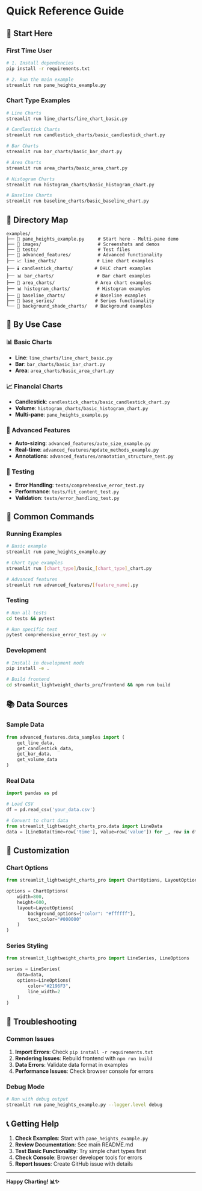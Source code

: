 # Quick Reference Guide

## 🚀 Start Here

### First Time User
```bash
# 1. Install dependencies
pip install -r requirements.txt

# 2. Run the main example
streamlit run pane_heights_example.py
```

### Chart Type Examples
```bash
# Line Charts
streamlit run line_charts/line_chart_basic.py

# Candlestick Charts  
streamlit run candlestick_charts/basic_candlestick_chart.py

# Bar Charts
streamlit run bar_charts/basic_bar_chart.py

# Area Charts
streamlit run area_charts/basic_area_chart.py

# Histogram Charts
streamlit run histogram_charts/basic_histogram_chart.py

# Baseline Charts
streamlit run baseline_charts/basic_baseline_chart.py
```

## 📁 Directory Map

```
examples/
├── 🎯 pane_heights_example.py     # Start here - Multi-pane demo
├── 📸 images/                     # Screenshots and demos
├── 🧪 tests/                      # Test files
├── 🚀 advanced_features/          # Advanced functionality
├── 📈 line_charts/               # Line chart examples
├── 🕯️ candlestick_charts/        # OHLC chart examples
├── 📊 bar_charts/                # Bar chart examples
├── 🎨 area_charts/               # Area chart examples
├── 📊 histogram_charts/          # Histogram examples
├── 📏 baseline_charts/           # Baseline examples
├── 🔧 base_series/               # Series functionality
└── 🎨 background_shade_charts/   # Background examples
```

## 🎯 By Use Case

### 📊 Basic Charts
- **Line**: `line_charts/line_chart_basic.py`
- **Bar**: `bar_charts/basic_bar_chart.py`
- **Area**: `area_charts/basic_area_chart.py`

### 📈 Financial Charts
- **Candlestick**: `candlestick_charts/basic_candlestick_chart.py`
- **Volume**: `histogram_charts/basic_histogram_chart.py`
- **Multi-pane**: `pane_heights_example.py`

### 🚀 Advanced Features
- **Auto-sizing**: `advanced_features/auto_size_example.py`
- **Real-time**: `advanced_features/update_methods_example.py`
- **Annotations**: `advanced_features/annotation_structure_test.py`

### 🧪 Testing
- **Error Handling**: `tests/comprehensive_error_test.py`
- **Performance**: `tests/fit_content_test.py`
- **Validation**: `tests/error_handling_test.py`

## 🔧 Common Commands

### Running Examples
```bash
# Basic example
streamlit run pane_heights_example.py

# Chart type examples
streamlit run [chart_type]/basic_[chart_type]_chart.py

# Advanced features
streamlit run advanced_features/[feature_name].py
```

### Testing
```bash
# Run all tests
cd tests && pytest

# Run specific test
pytest comprehensive_error_test.py -v
```

### Development
```bash
# Install in development mode
pip install -e .

# Build frontend
cd streamlit_lightweight_charts_pro/frontend && npm run build
```

## 📚 Data Sources

### Sample Data
```python
from advanced_features.data_samples import (
    get_line_data,
    get_candlestick_data,
    get_bar_data,
    get_volume_data
)
```

### Real Data
```python
import pandas as pd

# Load CSV
df = pd.read_csv('your_data.csv')

# Convert to chart data
from streamlit_lightweight_charts_pro.data import LineData
data = [LineData(time=row['time'], value=row['value']) for _, row in df.iterrows()]
```

## 🎨 Customization

### Chart Options
```python
from streamlit_lightweight_charts_pro import ChartOptions, LayoutOptions

options = ChartOptions(
    width=800,
    height=600,
    layout=LayoutOptions(
        background_options={"color": "#ffffff"},
        text_color="#000000"
    )
)
```

### Series Styling
```python
from streamlit_lightweight_charts_pro import LineSeries, LineOptions

series = LineSeries(
    data=data,
    options=LineOptions(
        color="#2196F3",
        line_width=2
    )
)
```

## 🚨 Troubleshooting

### Common Issues
1. **Import Errors**: Check `pip install -r requirements.txt`
2. **Rendering Issues**: Rebuild frontend with `npm run build`
3. **Data Errors**: Validate data format in examples
4. **Performance Issues**: Check browser console for errors

### Debug Mode
```bash
# Run with debug output
streamlit run pane_heights_example.py --logger.level debug
```

## 📞 Getting Help

1. **Check Examples**: Start with `pane_heights_example.py`
2. **Review Documentation**: See main README.md
3. **Test Basic Functionality**: Try simple chart types first
4. **Check Console**: Browser developer tools for errors
5. **Report Issues**: Create GitHub issue with details

---

**Happy Charting! 📊✨** 